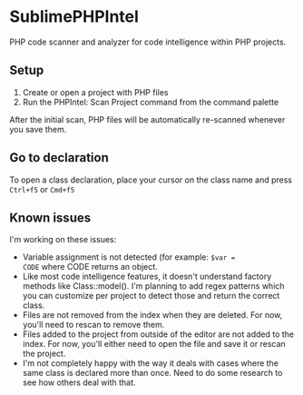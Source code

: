 # SublimePHPIntel

PHP code scanner and analyzer for code intelligence within PHP projects.

## Setup

1. Create or open a project with PHP files
2. Run the PHPIntel: Scan Project command from the command palette

After the initial scan, PHP files will be automatically re-scanned whenever you save them.

## Go to declaration

To open a class declaration, place your cursor on the class name and press `Ctrl+f5` or `Cmd+f5`

## Known issues

I'm working on these issues:

- Variable assignment is not detected (for example: <code>$var = CODE</code> where CODE returns an object.
- Like most code intelligence features, it doesn't understand factory methods like Class::model(). I'm planning to add regex patterns which you can customize per project to detect those and return the correct class.
- Files are not removed from the index when they are deleted. For now, you'll need to rescan to remove them.
- Files added to the project from outside of the editor are not added to the index. For now, you'll either need to open the file and save it or rescan the project.
- I'm not completely happy with the way it deals with cases where the same class is declared more than once. Need to do some research to see how others deal with that.
